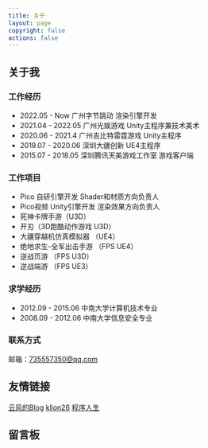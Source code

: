 ```yaml
---
title: 关于
layout: page
copyright: false
actions: false
---
```


## 关于我
### 工作经历
- 2022.05 - Now     广州字节跳动 渲染引擎开发
- 2021.04 - 2022.05 广州光娱游戏 Unity主程序兼技术美术
- 2020.06 - 2021.4  广州吉比特雷霆游戏 Unity主程序
- 2019.07 - 2020.06 深圳大疆创新 UE4主程序
- 2015.07 - 2018.05 深圳腾讯天美游戏工作室 游戏客户端

### 工作项目
 - Pico 自研引擎开发 Shader和材质方向负责人
 - Pico视频 Unity引擎开发 渲染效果方向负责人
 - 死神卡牌手游（U3D）
 - 开刃（3D跑酷动作游戏 U3D）
 - 大疆穿越机仿真模拟器 （UE4）
 - 绝地求生-全军出击手游 （FPS UE4）
 - 逆战页游 （FPS U3D）
 - 逆战端游 （FPS UE3）

### 求学经历
- 2012.09 - 2015.06 中南大学计算机技术专业
- 2008.09 - 2012.06 中南大学信息安全专业


### 联系方式
邮箱：[735557350@qq.com][1]

## 友情链接
[云风的Blog][2]
[klion26][3]
[程序人生][4]

## 留言板


  [1]: mailto:%E8%BF%9C%E8%A1%8C%3C735557350@qq.com%3E
  [2]: https://blog.codingnow.com/
  [3]: http://www.klion26.com
  [4]: http://www.programlife.net